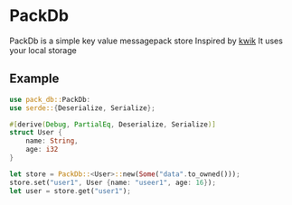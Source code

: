 # PackDb

PackDb is a simple key value messagepack store
Inspired by [kwik](https://deno.land/x/kwik/)
It uses your local storage

## Example

```rs
use pack_db::PackDb:
use serde::{Deserialize, Serialize};

#[derive(Debug, PartialEq, Deserialize, Serialize)]
struct User {
    name: String,
    age: i32
}

let store = PackDb::<User>::new(Some("data".to_owned()));
store.set("user1", User {name: "useer1", age: 16});
let user = store.get("user1");
```
